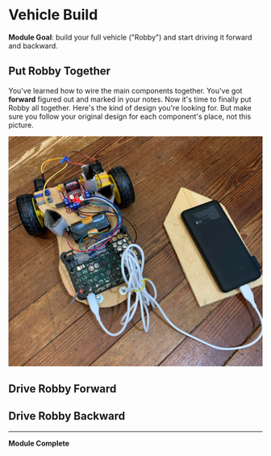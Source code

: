 # Vehicle Build

**Module Goal**: build your full vehicle ("Robby") and start driving it forward and backward.

## Put Robby Together

You've learned how to wire the main components together. You've got **forward** figured out and marked in your notes. Now it's time to finally put Robby all together. Here's the kind of design you're looking for. But make sure you follow your original design for each component's place, not this picture.

![robby picture](pics/vehicle_battery_on_floor.jpg)

## Drive Robby Forward

## Drive Robby Backward

---

**Module Complete**
